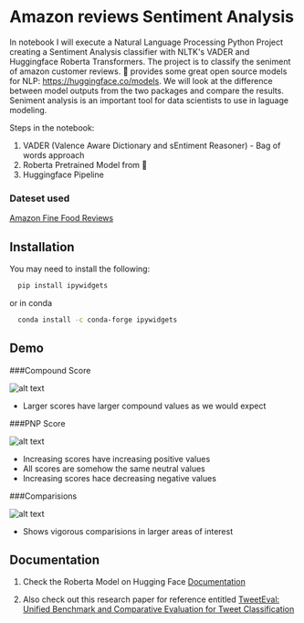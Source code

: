 
# Amazon reviews Sentiment Analysis

In notebook I will execute a Natural Language Processing Python Project creating a Sentiment Analysis classifier with NLTK's VADER and Huggingface Roberta Transformers. The project is to classify the seniment of amazon customer reviews. 🤗  provides some great open source models for NLP: https://huggingface.co/models. We will look at the difference between model outputs from the two packages and compare the results. Seniment analysis is an important tool for data scientists to use in laguage modeling.

Steps in the notebook:
1. VADER (Valence Aware Dictionary and sEntiment Reasoner) - Bag of words approach
2. Roberta Pretrained Model from 🤗
3. Huggingface Pipeline

### Dateset used
[Amazon Fine Food Reviews](https://www.kaggle.com/datasets/snap/amazon-fine-food-reviews)


## Installation

You may need to install the following:

```bash
  pip install ipywidgets
```
or in conda
```bash
  conda install -c conda-forge ipywidgets
```
    
## Demo
###Compound Score

![alt text](https://github.com/aryanaarav/aa_repo/blob/master/Sentiment%20Analysis/Amazonreviews/ss/CompoundScore.jpg)
* Larger scores have larger compound values as we would expect

###PNP Score

![alt text](https://github.com/aryanaarav/aa_repo/blob/master/Sentiment%20Analysis/Amazonreviews/ss/PNPscore.jpg)
* Increasing scores have increasing positive values
* All scores are somehow the same neutral values
* Increasing scores hace decreasing negative values

###Comparisions

![alt text](https://github.com/aryanaarav/aa_repo/blob/master/Sentiment%20Analysis/Amazonreviews/ss/Comparision.jpg)
* Shows vigorous comparisions in larger areas of interest

## Documentation

1. Check the Roberta Model on Hugging Face [Documentation](https://huggingface.co/cardiffnlp/twitter-roberta-base-sentiment)

2. Also check out this research paper for reference entitled [TweetEval: Unified Benchmark and Comparative Evaluation for Tweet Classification](https://aclanthology.org/2020.findings-emnlp.148/)
